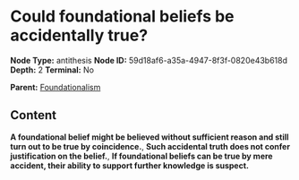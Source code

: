 # Could foundational beliefs be accidentally true?

**Node Type:** antithesis
**Node ID:** 59d18af6-a35a-4947-8f3f-0820e43b618d
**Depth:** 2
**Terminal:** No

**Parent:** [Foundationalism](foundationalism.md)

## Content

**A foundational belief might be believed without sufficient reason and still turn out to be true by coincidence.**, **Such accidental truth does not confer justification on the belief.**, **If foundational beliefs can be true by mere accident, their ability to support further knowledge is suspect.**
